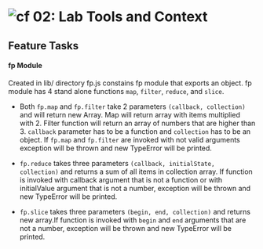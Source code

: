 ![cf](https://i.imgur.com/7v5ASc8.png) 02: Lab Tools and Context
======

## Feature Tasks
#### fp Module
Created in lib/ directory fp.js constains fp module that exports an object.
fp module has 4 stand alone functions `map`, `filter`, `reduce`, and `slice`.

* Both `fp.map` and `fp.filter` take 2 parameters `(callback, collection)` and will return new Array.
Map will return array with items multiplied with 2.
Filter function will return an array of numbers that are higher than 3.
`callback` parameter has to be a function and `collection` has to be an object. If `fp.map` and `fp.filter` are invoked with not valid arguments exception will be thrown and new TypeError will be printed.

* `fp.reduce` takes three parameters `(callback, initialState, collection)` and returns a sum of all items in collection array.
If function is invoked with callback argument that is not a function or with initialValue argument that is not a number, exception will be thrown and new TypeError will be printed.

* `fp.slice` takes three parameters `(begin, end, collection)` and returns new array.If function is invoked with `begin` and `end` arguments that are not a number, exception will be thrown and new TypeError will be printed.
